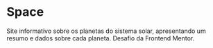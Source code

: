 # Space
Site informativo sobre os planetas do sistema solar, apresentando um resumo e dados sobre cada planeta. Desafio da Frontend Mentor.
